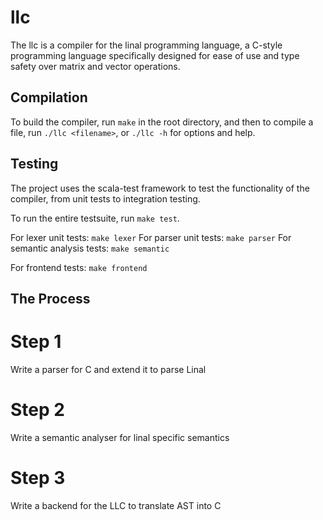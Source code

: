 # llc

The llc is a compiler for the linal programming language, a C-style programming language 
specifically designed for ease of use and type safety over matrix and vector operations.


## Compilation

To build the compiler, run `make` in the root directory, and then to compile a file,
run `./llc <filename>`, or `./llc -h` for options and help.


## Testing

The project uses the scala-test framework to test the functionality of the compiler, 
from unit tests to integration testing.

To run the entire testsuite, run `make test`.


For lexer unit tests: `make lexer`
For parser unit tests: `make parser`
For semantic analysis tests: `make semantic`

For frontend tests: `make frontend`

## The Process

# Step 1

Write a parser for C and extend it to parse Linal

# Step 2

Write a semantic analyser for linal specific semantics

# Step 3

Write a backend for the LLC to translate AST into C



